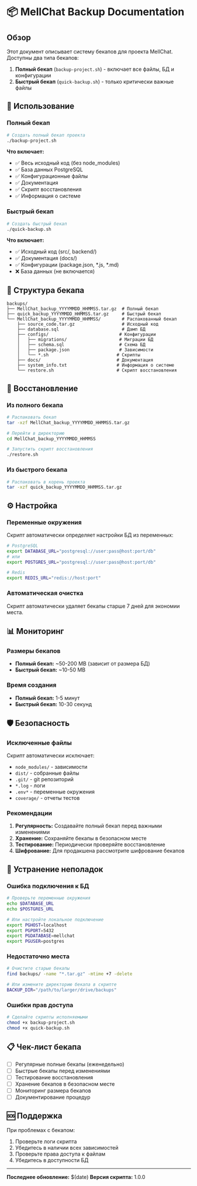 # 📦 MellChat Backup Documentation

## Обзор

Этот документ описывает систему бекапов для проекта MellChat. Доступны два типа бекапов:

1. **Полный бекап** (`backup-project.sh`) - включает все файлы, БД и конфигурации
2. **Быстрый бекап** (`quick-backup.sh`) - только критически важные файлы

## 🚀 Использование

### Полный бекап

```bash
# Создать полный бекап проекта
./backup-project.sh
```

**Что включает:**
- ✅ Весь исходный код (без node_modules)
- ✅ База данных PostgreSQL
- ✅ Конфигурационные файлы
- ✅ Документация
- ✅ Скрипт восстановления
- ✅ Информация о системе

### Быстрый бекап

```bash
# Создать быстрый бекап
./quick-backup.sh
```

**Что включает:**
- ✅ Исходный код (src/, backend/)
- ✅ Документация (docs/)
- ✅ Конфигурации (package.json, *.js, *.md)
- ❌ База данных (не включается)

## 📁 Структура бекапа

```
backups/
├── MellChat_backup_YYYYMMDD_HHMMSS.tar.gz  # Полный бекап
├── quick_backup_YYYYMMDD_HHMMSS.tar.gz     # Быстрый бекап
└── MellChat_backup_YYYYMMDD_HHMMSS/        # Распакованный бекап
    ├── source_code.tar.gz                  # Исходный код
    ├── database.sql                        # Дамп БД
    ├── configs/                           # Конфигурации
    │   ├── migrations/                    # Миграции БД
    │   ├── schema.sql                     # Схема БД
    │   ├── package.json                   # Зависимости
    │   └── *.sh                          # Скрипты
    ├── docs/                             # Документация
    ├── system_info.txt                   # Информация о системе
    └── restore.sh                        # Скрипт восстановления
```

## 🔄 Восстановление

### Из полного бекапа

```bash
# Распаковать бекап
tar -xzf MellChat_backup_YYYYMMDD_HHMMSS.tar.gz

# Перейти в директорию
cd MellChat_backup_YYYYMMDD_HHMMSS

# Запустить скрипт восстановления
./restore.sh
```

### Из быстрого бекапа

```bash
# Распаковать в корень проекта
tar -xzf quick_backup_YYYYMMDD_HHMMSS.tar.gz
```

## ⚙️ Настройка

### Переменные окружения

Скрипт автоматически определяет настройки БД из переменных:

```bash
# PostgreSQL
export DATABASE_URL="postgresql://user:pass@host:port/db"
# или
export POSTGRES_URL="postgresql://user:pass@host:port/db"

# Redis
export REDIS_URL="redis://host:port"
```

### Автоматическая очистка

Скрипт автоматически удаляет бекапы старше 7 дней для экономии места.

## 📊 Мониторинг

### Размеры бекапов

- **Полный бекап:** ~50-200 MB (зависит от размера БД)
- **Быстрый бекап:** ~10-50 MB

### Время создания

- **Полный бекап:** 1-5 минут
- **Быстрый бекап:** 10-30 секунд

## 🛡️ Безопасность

### Исключенные файлы

Скрипт автоматически исключает:
- `node_modules/` - зависимости
- `dist/` - собранные файлы
- `.git/` - git репозиторий
- `*.log` - логи
- `.env*` - переменные окружения
- `coverage/` - отчеты тестов

### Рекомендации

1. **Регулярность:** Создавайте полный бекап перед важными изменениями
2. **Хранение:** Сохраняйте бекапы в безопасном месте
3. **Тестирование:** Периодически проверяйте восстановление
4. **Шифрование:** Для продакшена рассмотрите шифрование бекапов

## 🔧 Устранение неполадок

### Ошибка подключения к БД

```bash
# Проверьте переменные окружения
echo $DATABASE_URL
echo $POSTGRES_URL

# Или настройте локальное подключение
export PGHOST=localhost
export PGPORT=5432
export PGDATABASE=mellchat
export PGUSER=postgres
```

### Недостаточно места

```bash
# Очистите старые бекапы
find backups/ -name "*.tar.gz" -mtime +7 -delete

# Или измените директорию бекапа в скрипте
BACKUP_DIR="/path/to/larger/drive/backups"
```

### Ошибки прав доступа

```bash
# Сделайте скрипты исполняемыми
chmod +x backup-project.sh
chmod +x quick-backup.sh
```

## 📋 Чек-лист бекапа

- [ ] Регулярные полные бекапы (еженедельно)
- [ ] Быстрые бекапы перед изменениями
- [ ] Тестирование восстановления
- [ ] Хранение бекапов в безопасном месте
- [ ] Мониторинг размера бекапов
- [ ] Документирование процедур

## 🆘 Поддержка

При проблемах с бекапом:

1. Проверьте логи скрипта
2. Убедитесь в наличии всех зависимостей
3. Проверьте права доступа к файлам
4. Убедитесь в доступности БД

---

**Последнее обновление:** $(date)
**Версия скрипта:** 1.0.0
